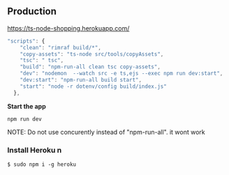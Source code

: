 ## Production

https://ts-node-shopping.herokuapp.com/

```js
"scripts": {
    "clean": "rimraf build/*",
    "copy-assets": "ts-node src/tools/copyAssets",
    "tsc": " tsc",
    "build": "npm-run-all clean tsc copy-assets",
    "dev": "nodemon  --watch src -e ts,ejs --exec npm run dev:start",
    "dev:start": "npm-run-all build start",
    "start": "node -r dotenv/config build/index.js"
  },
```

**Start the app**

`npm run dev`

NOTE: Do not use concurently instead of "npm-run-all". it wont work

### Install Heroku n

`$ sudo npm i -g heroku`
